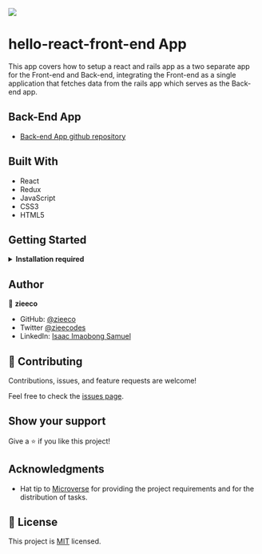 ![](https://img.shields.io/badge/Microverse-blueviolet)

# hello-react-front-end App

This app covers how to setup a react and rails app as a two separate app for the Front-end and Back-end, integrating the Front-end as a single application that fetches data from the rails app which serves as the Back-end app.


## Back-End App

- [Back-end App github repository](https://github.com/zieeco/hello-rails-back-end-)

## Built With

- React
- Redux
- JavaScript
- CSS3
- HTML5

## Getting Started

<details>
    <summary><b>Installation required</b></summary>

#### Step 0: Prerequisites

 - A text editor (preferably Visual Studio Code, or any code editor of your choice)
  -  [Git](https://git-scm.com/downloads)
  -  [Node](https://nodejs.org/en/download/)
  - #### Clone this repository

  To get a local copy up and running, download th zip file or follow the steps below by rnning these commands in your command line.

~~~bash
git clone https://github.com/zieeco/hello-react-front-end.git
~~~

 - Navigate to the location of the folder in your machine:

 ~~~bash
 cd hello-react-front-end
 ~~~

#### Step 0.1: Prerequisites

Run the following command in your terminal or command line to install the `npm` packages

- `npm install`
- `npm run build`
- `npm start`

<sub>To learn React, check out the [React documentation](https://reactjs.org/).
</sub>

</details>


## Author

👤 **zieeco**

- GitHub: [@zieeco](https://github.com/zieeco)
- Twitter [@zieecodes](https://twitter.com/zieecodes)
- LinkedIn: [Isaac Imaobong Samuel](https://www.linkedin.com/in/isaac-imaobong-samuel)

## 🤝 Contributing

Contributions, issues, and feature requests are welcome!

Feel free to check the [issues page](https://github.com/zieeco/hello-react-front-end/issues).

## Show your support

Give a ⭐️ if you like this project!

## Acknowledgments

- Hat tip to [Microverse](https://bit.ly/MicroverseTN) for providing the project requirements and for the distribution of tasks.

## 📝 License

This project is [MIT](./MIT.md) licensed.
